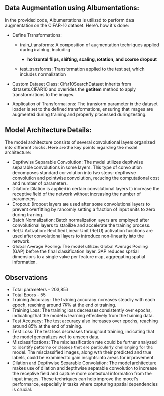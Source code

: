 ## Data Augmentation using Albumentations:
In the provided code, Albumentations is utilized to perform data augmentation on the CIFAR-10 dataset. Here's how it's done:

- Define Transformations:
  - train_transforms: A composition of augmentation techniques applied during training, including
    - **horizontal flips, shifting, scaling, rotation, and coarse dropout**
      
  - test_transforms: Transformation applied to the test set, which includes normalization
    
- Custom Dataset Class: Cifar10SearchDataset inherits from datasets.CIFAR10 and overrides the __getitem__ method to apply transformations to the images.

- Application of Transformations: The transform parameter in the dataset loader is set to the defined transformations, ensuring that images are augmented during training and properly processed during testing.

## Model Architecture Details:
The model architecture consists of several convolutional layers organized into different blocks. Here are the key points regarding the model architecture:

- Depthwise Separable Convolution: The model utilizes depthwise separable convolutions in some layers. This type of convolution decomposes standard convolution into two steps: depthwise convolution and pointwise convolution, reducing the computational cost and number of parameters.
- Dilation: Dilation is applied in certain convolutional layers to increase the receptive field of the network without increasing the number of parameters.
- Dropout: Dropout layers are used after some convolutional layers to prevent overfitting by randomly setting a fraction of input units to zero during training.
- Batch Normalization: Batch normalization layers are employed after convolutional layers to stabilize and accelerate the training process.
- ReLU Activation: Rectified Linear Unit (ReLU) activation functions are used after convolutional layers to introduce non-linearity into the network.
- Global Average Pooling: The model utilizes Global Average Pooling (GAP) before the final classification layer. GAP reduces spatial dimensions to a single value per feature map, aggregating spatial information.

## Observations

- Total parameters - 203,856
- Total Epocs - 55
- Training Accuracy: The training accuracy increases steadily with each epoch, reaching around 76% at the end of training.
- Training Loss: The training loss decreases consistently over epochs, indicating that the model is learning effectively from the training data.
- Test Accuracy: The test accuracy also increases over epochs, reaching around 85% at the end of training.
- Test Loss: The test loss decreases throughout training, indicating that the model generalizes well to unseen data.
- Misclassifications: The misclassification rate could be further analyzed to identify patterns or classes that are particularly challenging for the model. The misclassified images, along with their predicted and true labels, could be examined to gain insights into areas for improvement.
- Dilation and Depthwise Separable Convolution: The model architecture makes use of dilation and depthwise separable convolution to increase the receptive field and capture more contextual information from the input images. These techniques can help improve the model's performance, especially in tasks where capturing spatial dependencies is crucial.
